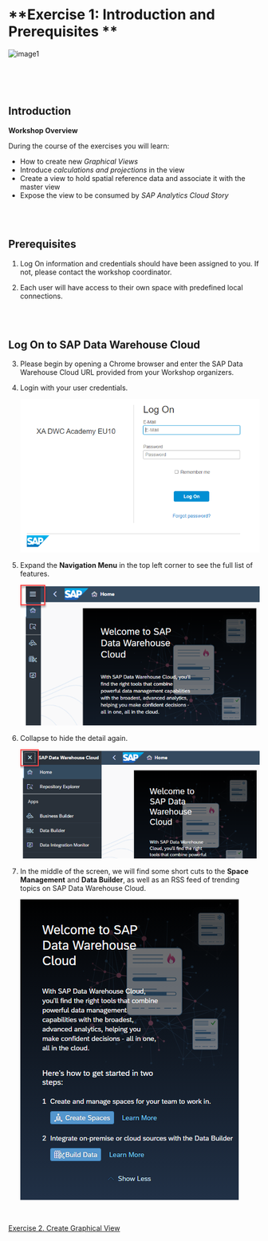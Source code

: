# **Exercise 1: Introduction and Prerequisites **

![image1](Images/Introduction_and_prerequisitesimages/INTRO_image03.png)

<br/>

<br/>

<br/>

## Introduction

**Workshop Overview**



 During the course of the exercises you will learn:

- How to create new *Graphical Views*
- Introduce *calculations and projections* in the view
- Create a view to hold spatial reference data and associate it with the master view
- Expose the view to be consumed by *SAP Analytics Cloud Story*

<br/>

<br/>

## Prerequisites

1. Log On information and credentials should have been assigned to you. If not, please contact the workshop coordinator.

2. Each user will have access to their own space with predefined local connections.

   


<br/>

<br/>

## Log On to SAP Data Warehouse Cloud

3. Please begin by opening a Chrome browser and enter the SAP Data Warehouse Cloud URL provided from your Workshop organizers.

   

4. Login with your user credentials. 

   ![ExpandMenu](Images/LogOn_to_DWCimages/Login.png)

    

5. Expand the **Navigation Menu** in the top left corner to see the full list of features.

   ![ExpandMenu](Images/LogOn_to_DWCimages/NavMenu.png)

   

6. Collapse to hide the detail again.

   ![Image001](Images/LogOn_to_DWCimages/CollapseMenu.png)

   

7. In the middle of the screen, we will find some short cuts to the **Space Management** and **Data Builder**, as well as an RSS feed of trending topics on SAP Data Warehouse Cloud.

   ![MiddleScreen](Images/LogOn_to_DWCimages/MiddleScreen.png)

<br/>

[Exercise 2. Create Graphical View](../ex2/graphicalview.md)